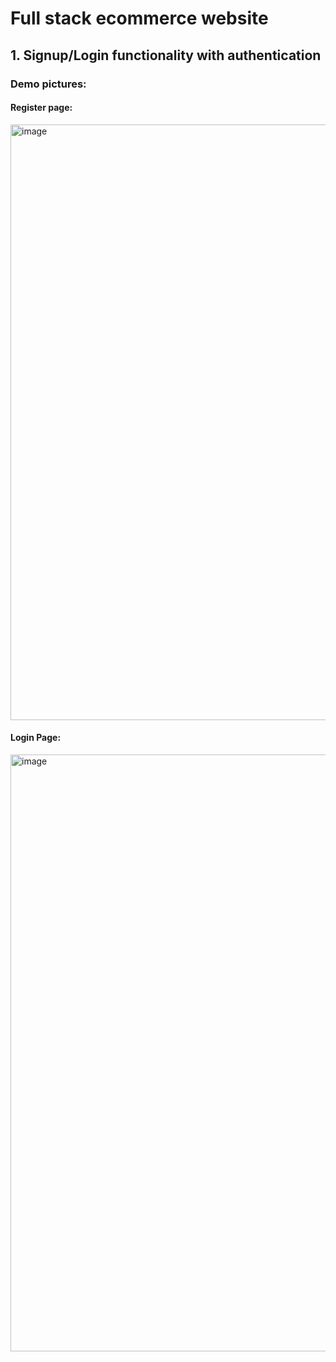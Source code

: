 # Full stack ecommerce website
## 1. Signup/Login functionality with authentication
### Demo pictures: 
#### Register page:
<img width="953" alt="image" src="https://github.com/user-attachments/assets/58a22b6a-5d9d-4d38-90a3-5ab521546041" />

#### Login Page:
<img width="955" alt="image" src="https://github.com/user-attachments/assets/014c2600-e054-433a-8824-672ea4d78bf7" />



